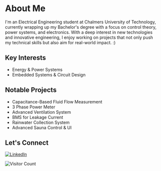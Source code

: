 # About Me
I'm an Electrical Engineering student at Chalmers University of Technology, currently wrapping up my Bachelor's degree with a focus on control theory, power systems, and electronics. With a deep interest in new technologies and innovative engineering, I enjoy working on projects that not only push my technical skills but also aim for real-world impact. :)

## Key Interests
- Energy & Power Systems
- Embedded Systems & Circuit Design

## Notable Projects
- Capacitance-Based Fluid Flow Measurement
- 3 Phase Power Meter
- Advanced Ventilation System
- BMS for Leakage Current
- Rainwater Collection System
- Advanced Sauna Control & UI

## Let's Connect
[![LinkedIn](https://img.icons8.com/fluency/48/000000/linkedin.png)](https://www.linkedin.com/in/adam-michelin)

![Visitor Count](https://komarev.com/ghpvc/?username=JuliaAha&color=yellow)

<!---
Michelingumman/Michelingumman is a ✨ special ✨ repository because its `README.md` (this file) appears on your GitHub profile.
You can click the Preview link to take a look at your changes.
--->
